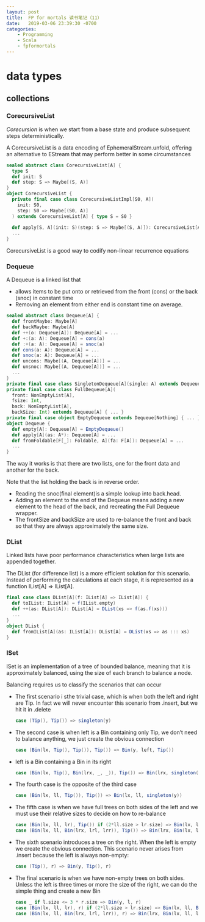 ```yaml
---
layout: post
title:  FP for mortals 读书笔记（11）
date:   2019-03-06 23:39:30 -0700
categories: 
    - Programming
    - Scala 
    - fpformortals
---
```

# data types

## collections

### CorecursiveList
_Corecursion_ is when we start from a base state and produce subsequent steps deterministically.

A CorecursiveList is a data encoding of EphemeralStream.unfold, offering an alternative to EStream that may perform better in some circumstances

```scala
sealed abstract class CorecursiveList[A] { 
  type S 
  def init: S 
  def step: S => Maybe[(S, A)] 
}
object CorecursiveList {
  private final case class CorecursiveListImpl[S0, A](
    init: S0, 
    step: S0 => Maybe[(S0, A)]
  ) extends CorecursiveList[A] { type S = S0 }
  
  def apply[S, A](init: S)(step: S => Maybe[(S, A)]): CorecursiveList[A] = CorecursiveListImpl(init, step)
  ...
}
```
CorecursiveList is a good way to codify non-linear recurrence equations

### Dequeue
A Dequeue is a linked list that 

+ allows items to be put onto or retrieved from the front (cons) or the back (snoc) in constant time
+ Removing an element from either end is constant time on average.

```scala
sealed abstract class Dequeue[A] {
  def frontMaybe: Maybe[A] 
  def backMaybe: Maybe[A]
  def ++(o: Dequeue[A]): Dequeue[A] = ... 
  def +:(a: A): Dequeue[A] = cons(a) 
  def :+(a: A): Dequeue[A] = snoc(a) 
  def cons(a: A): Dequeue[A] = ... 
  def snoc(a: A): Dequeue[A] = ... 
  def uncons: Maybe[(A, Dequeue[A])] = ... 
  def unsnoc: Maybe[(A, Dequeue[A])] = ... 
  ...
} 
private final case class SingletonDequeue[A](single: A) extends Dequeue[A] { ... } 
private final case class FullDequeue[A](
  front: NonEmptyList[A], 
  fsize: Int, 
  back: NonEmptyList[A], 
  backSize: Int) extends Dequeue[A] { ... } 
private final case object EmptyDequeue extends Dequeue[Nothing] { ... }
object Dequeue {
  def empty[A]: Dequeue[A] = EmptyDequeue() 
  def apply[A](as: A*): Dequeue[A] = ... 
  def fromFoldable[F[_]: Foldable, A](fa: F[A]): Dequeue[A] = ... 
  ... 
}
```

The way it works is that there are two lists, one for the front data and another for the back.

Note that the list holding the back is in reverse order. 

+ Reading the snoc(final element)is a simple lookup into back.head. 
+ Adding an element to the end of the Dequeue means adding a new element to the head of the back, and recreating the Full Dequeue wrapper.
+ The frontSize and backSize are used to re-balance the front and back so that they are always approximately the same size.

### DList

Linked lists have poor performance characteristics when large lists are appended together.

The DList (for difference list) is a more efficient solution for this scenario. Instead of performing the calculations at each stage, it is represented as a function IList\[A\] => IList\[A\].

```scala
final case class DList[A](f: IList[A] => IList[A]) { 
  def toIList: IList[A] = f(IList.empty) 
  def ++(as: DList[A]): DList[A] = DList(xs => f(as.f(xs))) 
  ... 
} 
object DList {
  def fromIList[A](as: IList[A]): DList[A] = DList(xs => as ::: xs) 
}
```

### ISet
ISet is an implementation of a tree of bounded balance, meaning that it is approximately balanced, using the size of each branch to balance a node.

Balancing requires us to classify the scenarios that can occur

+ 
  The first scenario i sthe trivial case, which is when both the left and right are Tip. In fact we will never encounter this scenario from .insert, but we hit it in .delete
  ```scala
  case (Tip(), Tip()) => singleton(y)
  ```

+ 
  The second case is when left is a Bin containing only Tip, we don’t need to balance anything, we just create the obvious connection
  ```scala
  case (Bin(lx, Tip(), Tip()), Tip()) => Bin(y, left, Tip())
  ```

+ 
  left is a Bin containing a Bin in its right
  ```scala
  case (Bin(lx, Tip(), Bin(lrx, _, _)), Tip()) => Bin(lrx, singleton(lx), singleton(y))
  ```

+ 
  The fourth case is the opposite of the third case
  ```scala
  case (Bin(lx, ll, Tip()), Tip()) => Bin(lx, ll, singleton(y))
  ```

+ 
  The fifth case is when we have full trees on both sides of the left and we must use their relative sizes to decide on how to re-balance
  ```scala
  case (Bin(lx, ll, lr), Tip()) if (2*ll.size > lr.size) => Bin(lx, ll, Bin(y, lr, Tip()))
  case (Bin(lx, ll, Bin(lrx, lrl, lrr)), Tip()) => Bin(lrx, Bin(lx, ll, lrl), Bin(y, lrr, Tip()))
  ```

+ 
  The sixth scenario introduces a tree on the right. When the left is empty we create the obvious connection.  This scenario never arises from .insert because the left is always non-empty:
  ```scala
  case (Tip(), r) => Bin(y, Tip(), r)
  ```

+ 
  The final scenario is when we have non-empty trees on both sides. Unless the left is three times or more the size of the right, we can do the simple thing and create a new Bin
  ```scala
  case _ if l.size <= 3 * r.size => Bin(y, l, r)
  case (Bin(lx, ll, lr), r) if (2*ll.size > lr.size) => Bin(lx, ll, Bin(y, lr, r))
  case (Bin(lx, ll, Bin(lrx, lrl, lrr)), r) => Bin(lrx, Bin(lx, ll, lrl), Bin(y, lrr, r))
  ```